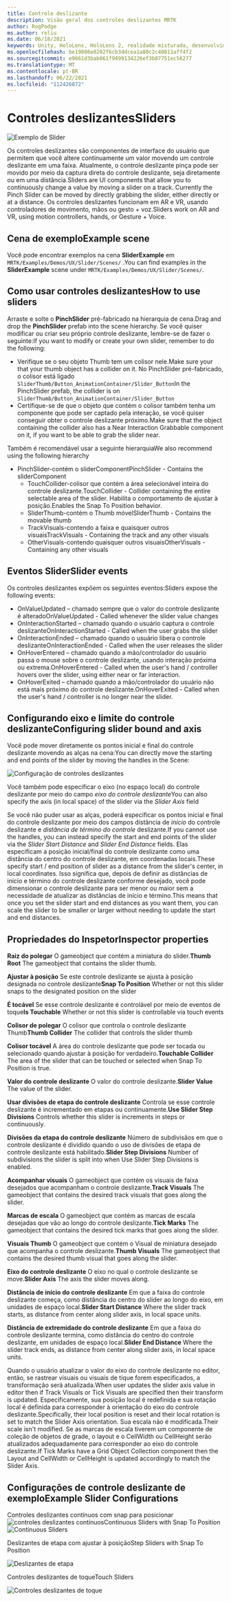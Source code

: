```yaml
---
title: Controle deslizante
description: Visão geral dos controles deslizantes MRTK
author: RogPodge
ms.author: roliu
ms.date: 06/18/2021
keywords: Unity, HoloLens, HoloLens 2, realidade misturada, desenvolvimento, MRTK, controles deslizantes,
ms.openlocfilehash: be19806e0202f6cb3ddcea1a80c2c40811aff4f2
ms.sourcegitcommit: e9661d3bab061f9499134226ef3b87751ec56277
ms.translationtype: MT
ms.contentlocale: pt-BR
ms.lasthandoff: 06/22/2021
ms.locfileid: "112426872"
---
```

# <a name="sliders"></a><span data-ttu-id="79cb9-104">Controles deslizantes</span><span class="sxs-lookup"><span data-stu-id="79cb9-104">Sliders</span></span>

![Exemplo de Slider](../images/slider/MRTK_UX_Slider_Main.jpg)

<span data-ttu-id="79cb9-106">Os controles deslizantes são componentes de interface do usuário que permitem que você altere continuamente um valor movendo um controle deslizante em uma faixa. Atualmente, o controle deslizante pinça pode ser movido por meio da captura direta do controle deslizante, seja diretamente ou em uma distância.</span><span class="sxs-lookup"><span data-stu-id="79cb9-106">Sliders are UI components that allow you to continuously change a value by moving a slider on a track. Currently the Pinch Slider can be moved by directly grabbing the slider, either directly or at a distance.</span></span> <span data-ttu-id="79cb9-107">Os controles deslizantes funcionam em AR e VR, usando controladores de movimento, mãos ou gesto + voz.</span><span class="sxs-lookup"><span data-stu-id="79cb9-107">Sliders work on AR and VR, using motion controllers, hands, or Gesture + Voice.</span></span>

## <a name="example-scene"></a><span data-ttu-id="79cb9-108">Cena de exemplo</span><span class="sxs-lookup"><span data-stu-id="79cb9-108">Example scene</span></span>

<span data-ttu-id="79cb9-109">Você pode encontrar exemplos na cena **SliderExample** em `MRTK/Examples/Demos/UX/Slider/Scenes/` .</span><span class="sxs-lookup"><span data-stu-id="79cb9-109">You can find examples in the **SliderExample** scene under `MRTK/Examples/Demos/UX/Slider/Scenes/`.</span></span>

## <a name="how-to-use-sliders"></a><span data-ttu-id="79cb9-110">Como usar controles deslizantes</span><span class="sxs-lookup"><span data-stu-id="79cb9-110">How to use sliders</span></span>

<span data-ttu-id="79cb9-111">Arraste e solte o **PinchSlider** pré-fabricado na hierarquia de cena.</span><span class="sxs-lookup"><span data-stu-id="79cb9-111">Drag and drop the **PinchSlider** prefab into the scene hierarchy.</span></span> <span data-ttu-id="79cb9-112">Se você quiser modificar ou criar seu próprio controle deslizante, lembre-se de fazer o seguinte:</span><span class="sxs-lookup"><span data-stu-id="79cb9-112">If you want to modify or create your own slider, remember to do the following:</span></span>

- <span data-ttu-id="79cb9-113">Verifique se o seu objeto Thumb tem um colisor nele.</span><span class="sxs-lookup"><span data-stu-id="79cb9-113">Make sure your that your thumb object has a collider on it.</span></span> <span data-ttu-id="79cb9-114">No PinchSlider pré-fabricado, o colisor está ligado `SliderThumb/Button_AnimationContainer/Slider_Button`</span><span class="sxs-lookup"><span data-stu-id="79cb9-114">In the PinchSlider prefab, the collider is on `SliderThumb/Button_AnimationContainer/Slider_Button`</span></span>
- <span data-ttu-id="79cb9-115">Certifique-se de que o objeto que contém o colisor também tenha um componente que pode ser captado pela interação, se você quiser conseguir obter o controle deslizante próximo.</span><span class="sxs-lookup"><span data-stu-id="79cb9-115">Make sure that the object containing the collider also has a Near Interaction Grabbable component on it, if you want to be able to grab the slider near.</span></span>

<span data-ttu-id="79cb9-116">Também é recomendável usar a seguinte hierarquia</span><span class="sxs-lookup"><span data-stu-id="79cb9-116">We also recommend using the following hierarchy</span></span>

- <span data-ttu-id="79cb9-117">PinchSlider-contém o sliderComponent</span><span class="sxs-lookup"><span data-stu-id="79cb9-117">PinchSlider - Contains the sliderComponent</span></span>
  - <span data-ttu-id="79cb9-118">TouchCollider-colisor que contém a área selecionável inteira do controle deslizante.</span><span class="sxs-lookup"><span data-stu-id="79cb9-118">TouchCollider - Collider containing the entire selectable area of the slider.</span></span> <span data-ttu-id="79cb9-119">Habilita o comportamento de ajustar à posição.</span><span class="sxs-lookup"><span data-stu-id="79cb9-119">Enables the Snap To Position behavior.</span></span>
  - <span data-ttu-id="79cb9-120">SliderThumb-contém o Thumb móvel</span><span class="sxs-lookup"><span data-stu-id="79cb9-120">SliderThumb - Contains the movable thumb</span></span>
  - <span data-ttu-id="79cb9-121">TrackVisuals-contendo a faixa e quaisquer outros visuais</span><span class="sxs-lookup"><span data-stu-id="79cb9-121">TrackVisuals - Containing the track and any other visuals</span></span>
  - <span data-ttu-id="79cb9-122">OtherVisuals-contendo quaisquer outros visuais</span><span class="sxs-lookup"><span data-stu-id="79cb9-122">OtherVisuals - Containing any other visuals</span></span>

## <a name="slider-events"></a><span data-ttu-id="79cb9-123">Eventos Slider</span><span class="sxs-lookup"><span data-stu-id="79cb9-123">Slider events</span></span>

<span data-ttu-id="79cb9-124">Os controles deslizantes expõem os seguintes eventos:</span><span class="sxs-lookup"><span data-stu-id="79cb9-124">Sliders expose the following events:</span></span>

- <span data-ttu-id="79cb9-125">OnValueUpdated – chamado sempre que o valor do controle deslizante é alterado</span><span class="sxs-lookup"><span data-stu-id="79cb9-125">OnValueUpdated - Called whenever the slider value changes</span></span>
- <span data-ttu-id="79cb9-126">OnInteractionStarted – chamado quando o usuário captura o controle deslizante</span><span class="sxs-lookup"><span data-stu-id="79cb9-126">OnInteractionStarted - Called when the user grabs the slider</span></span>
- <span data-ttu-id="79cb9-127">OnInteractionEnded – chamado quando o usuário libera o controle deslizante</span><span class="sxs-lookup"><span data-stu-id="79cb9-127">OnInteractionEnded - Called when the user releases the slider</span></span>
- <span data-ttu-id="79cb9-128">OnHoverEntered – chamado quando a mão/controlador do usuário passa o mouse sobre o controle deslizante, usando interação próxima ou extrema.</span><span class="sxs-lookup"><span data-stu-id="79cb9-128">OnHoverEntered - Called when the user's hand / controller hovers over the slider, using either near or far interaction.</span></span>
- <span data-ttu-id="79cb9-129">OnHoverExited – chamado quando a mão/controlador do usuário não está mais próximo do controle deslizante.</span><span class="sxs-lookup"><span data-stu-id="79cb9-129">OnHoverExited - Called when the user's hand / controller is no longer near the slider.</span></span>

## <a name="configuring-slider-bound-and-axis"></a><span data-ttu-id="79cb9-130">Configurando eixo e limite do controle deslizante</span><span class="sxs-lookup"><span data-stu-id="79cb9-130">Configuring slider bound and axis</span></span>

<span data-ttu-id="79cb9-131">Você pode mover diretamente os pontos inicial e final do controle deslizante movendo as alças na cena:</span><span class="sxs-lookup"><span data-stu-id="79cb9-131">You can directly move the starting and end points of the slider by moving the handles in the Scene:</span></span>

![Configuração de controles deslizantes](../images/sliders/MRTK_Sliders_Setup.png)

<span data-ttu-id="79cb9-133">Você também pode especificar o eixo (no espaço local) do controle deslizante por meio do campo _eixo do controle deslizante_</span><span class="sxs-lookup"><span data-stu-id="79cb9-133">You can also specify the axis (in local space) of the slider via the _Slider Axis_ field</span></span>

<span data-ttu-id="79cb9-134">Se você não puder usar as alças, poderá especificar os pontos inicial e final do controle deslizante por meio dos campos distância de _início_ do controle deslizante e _distância de término do controle_ deslizante.</span><span class="sxs-lookup"><span data-stu-id="79cb9-134">If you cannot use the handles, you can instead specify the start and end points of the slider via the _Slider Start Distance_ and _Slider End Distance_ fields.</span></span> <span data-ttu-id="79cb9-135">Elas especificam a posição inicial/final do controle deslizante como uma distância do centro do controle deslizante, em coordenadas locais.</span><span class="sxs-lookup"><span data-stu-id="79cb9-135">These specify start / end position of slider as a distance from the slider's center, in local coordinates.</span></span> <span data-ttu-id="79cb9-136">Isso significa que, depois de definir as distâncias de início e término do controle deslizante conforme desejado, você pode dimensionar o controle deslizante para ser menor ou maior sem a necessidade de atualizar as distâncias de início e término.</span><span class="sxs-lookup"><span data-stu-id="79cb9-136">This means that once you set the slider start and end distances as you want them, you can scale the slider to be smaller or larger without needing to update the start and end distances.</span></span>

## <a name="inspector-properties"></a><span data-ttu-id="79cb9-137">Propriedades do Inspetor</span><span class="sxs-lookup"><span data-stu-id="79cb9-137">Inspector properties</span></span>

<span data-ttu-id="79cb9-138">**Raiz do polegar** O gameobject que contém a miniatura do slider.</span><span class="sxs-lookup"><span data-stu-id="79cb9-138">**Thumb Root** The gameobject that contains the slider thumb.</span></span>

<span data-ttu-id="79cb9-139">**Ajustar à posição** Se este controle deslizante se ajusta à posição designada no controle deslizante</span><span class="sxs-lookup"><span data-stu-id="79cb9-139">**Snap To Position** Whether or not this slider snaps to the designated position on the slider</span></span>

<span data-ttu-id="79cb9-140">**É tocável** Se esse controle deslizante é controlável por meio de eventos de toque</span><span class="sxs-lookup"><span data-stu-id="79cb9-140">**Is Touchable** Whether or not this slider is controllable via touch events</span></span>

<span data-ttu-id="79cb9-141">**Colisor de polegar** O colisor que controla o controle deslizante Thumb</span><span class="sxs-lookup"><span data-stu-id="79cb9-141">**Thumb Collider** The collider that controls the slider thumb</span></span>

<span data-ttu-id="79cb9-142">**Colisor tocável** A área do controle deslizante que pode ser tocada ou selecionado quando ajustar à posição for verdadeiro.</span><span class="sxs-lookup"><span data-stu-id="79cb9-142">**Touchable Collider** The area of the slider that can be touched or selected when Snap To Position is true.</span></span>

<span data-ttu-id="79cb9-143">**Valor do controle deslizante** O valor do controle deslizante.</span><span class="sxs-lookup"><span data-stu-id="79cb9-143">**Slider Value** The value of the slider.</span></span>

<span data-ttu-id="79cb9-144">**Usar divisões de etapa do controle deslizante** Controla se esse controle deslizante é incrementado em etapas ou continuamente.</span><span class="sxs-lookup"><span data-stu-id="79cb9-144">**Use Slider Step Divisions** Controls whether this slider is increments in steps or continuously.</span></span>

<span data-ttu-id="79cb9-145">**Divisões da etapa do controle deslizante** Número de subdivisãos em que o controle deslizante é dividido quando o uso de divisões de etapa de controle deslizante está habilitado.</span><span class="sxs-lookup"><span data-stu-id="79cb9-145">**Slider Step Divisions** Number of subdivisions the slider is split into when Use Slider Step Divisions is enabled.</span></span>

<span data-ttu-id="79cb9-146">**Acompanhar visuais** O gameobject que contém os visuais de faixa desejados que acompanham o controle deslizante.</span><span class="sxs-lookup"><span data-stu-id="79cb9-146">**Track Visuals** The gameobject that contains the desired track visuals that goes along the slider.</span></span>

<span data-ttu-id="79cb9-147">**Marcas de escala** O gameobject que contém as marcas de escala desejadas que vão ao longo do controle deslizante.</span><span class="sxs-lookup"><span data-stu-id="79cb9-147">**Tick Marks** The gameobject that contains the desired tick marks that goes along the slider.</span></span>

<span data-ttu-id="79cb9-148">**Visuais Thumb** O gameobject que contém o Visual de miniatura desejado que acompanha o controle deslizante.</span><span class="sxs-lookup"><span data-stu-id="79cb9-148">**Thumb Visuals** The gameobject that contains the desired thumb visual that goes along the slider.</span></span>

<span data-ttu-id="79cb9-149">**Eixo do controle deslizante** O eixo no qual o controle deslizante se move.</span><span class="sxs-lookup"><span data-stu-id="79cb9-149">**Slider Axis** The axis the slider moves along.</span></span>

<span data-ttu-id="79cb9-150">**Distância de início do controle deslizante** Em que a faixa do controle deslizante começa, como distância do centro do slider ao longo do eixo, em unidades de espaço local.</span><span class="sxs-lookup"><span data-stu-id="79cb9-150">**Slider Start Distance** Where the slider track starts, as distance from center along slider axis, in local space units.</span></span>

<span data-ttu-id="79cb9-151">**Distância de extremidade do controle deslizante** Em que a faixa do controle deslizante termina, como distância do centro do controle deslizante, em unidades de espaço local.</span><span class="sxs-lookup"><span data-stu-id="79cb9-151">**Slider End Distance** Where the slider track ends, as distance from center along slider axis, in local space units.</span></span>

<span data-ttu-id="79cb9-152">Quando o usuário atualizar o valor do eixo do controle deslizante no editor, então, se rastrear visuais ou visuais de tique forem especificados, a transformação será atualizada.</span><span class="sxs-lookup"><span data-stu-id="79cb9-152">When user updates the slider axis value in editor then if Track Visuals or Tick Visuals are specified then their transform is updated.</span></span>
<span data-ttu-id="79cb9-153">Especificamente, sua posição local é redefinida e sua rotação local é definida para corresponder à orientação do eixo do controle deslizante.</span><span class="sxs-lookup"><span data-stu-id="79cb9-153">Specifically, their local position is reset and their local rotation is set to match the Slider Axis orientation.</span></span>
<span data-ttu-id="79cb9-154">Sua escala não é modificada.</span><span class="sxs-lookup"><span data-stu-id="79cb9-154">Their scale isn't modified.</span></span>
<span data-ttu-id="79cb9-155">Se as marcas de escala tiverem um componente de coleção de objetos de grade, o layout e o CellWidth ou CellHeight serão atualizados adequadamente para corresponder ao eixo do controle deslizante.</span><span class="sxs-lookup"><span data-stu-id="79cb9-155">If Tick Marks have a Grid Object Collection component then the Layout and CellWidth or CellHeight is updated accordingly to match the Slider Axis.</span></span>

## <a name="example-slider-configurations"></a><span data-ttu-id="79cb9-156">Configurações de controle deslizante de exemplo</span><span class="sxs-lookup"><span data-stu-id="79cb9-156">Example Slider Configurations</span></span>

<span data-ttu-id="79cb9-157">Controles deslizantes contínuos com snap para posicionar ![ controles deslizantes contínuos](https://user-images.githubusercontent.com/39840334/122488212-d410a400-cf91-11eb-8d31-fc7584ddc465.gif)</span><span class="sxs-lookup"><span data-stu-id="79cb9-157">Continuous Sliders with Snap To Position ![Continuous Sliders](https://user-images.githubusercontent.com/39840334/122488212-d410a400-cf91-11eb-8d31-fc7584ddc465.gif)</span></span>

<span data-ttu-id="79cb9-158">Deslizantes de etapa com ajustar à posição</span><span class="sxs-lookup"><span data-stu-id="79cb9-158">Step Sliders with Snap To Position</span></span>

![Deslizantes de etapa](https://user-images.githubusercontent.com/39840334/122488226-dc68df00-cf91-11eb-9459-89655bbb054d.gif)

<span data-ttu-id="79cb9-160">Controles deslizantes de toque</span><span class="sxs-lookup"><span data-stu-id="79cb9-160">Touch Sliders</span></span>

![Controles deslizantes de toque](https://user-images.githubusercontent.com/39840334/122488221-d8d55800-cf91-11eb-91a1-bb12debe2797.gif)